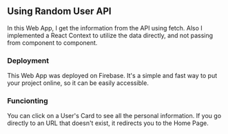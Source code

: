 ## Using Random User API
In this Web App, I get the information from the API using fetch.
Also I implemented a React Context to utilize the data directly, and not passing from component to component.
### Deployment 
This Web App was deployed on Firebase. It's a simple and fast way to put your project online, so it can be easily accessible.
### Funcionting
You can click on a User's Card to see all the personal information. If you go directly to an URL that doesn't exist, it redirects you to the Home Page.
